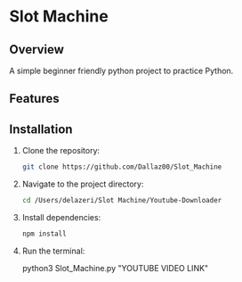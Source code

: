 # Slot Machine

## Overview

A simple beginner friendly python project to practice Python.

## Features

## Installation

1. Clone the repository:

   ```bash
   git clone https://github.com/Dallaz00/Slot_Machine
   ```

2. Navigate to the project directory:

   ```bash
   cd /Users/delazeri/Slot Machine/Youtube-Downloader
   ```

3. Install dependencies:

   ```bash
   npm install
   ```

4. Run the terminal:

   python3 Slot_Machine.py "YOUTUBE VIDEO LINK"